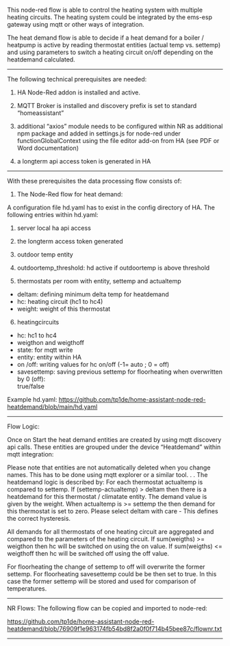 This node-red flow is able to control the heating system with multiple heating circuits.
The heating system could be integrated by the ems-esp gateway using mqtt or other ways of integration.

The heat demand flow is able to decide if a heat demand for a boiler / heatpump is active by reading thermostat entities (actual temp vs. settemp) and using parameters to switch a heating circuit on/off depending on the heatdemand calculated.

***

The following technical prerequisites are needed:
1.	HA Node-Red addon is installed and active.

2.	MQTT Broker is installed and discovery prefix is set to standard “homeassistant”

3.	additional “axios” module needs to be configured within NR as additional npm package and added in settings.js for node-red under
    functionGlobalContext using the file editor add-on from HA (see PDF or Word documentation)

4.	a longterm api access token is generated in HA

***

With these prerequisites the data processing flow consists of:

1. The Node-Red flow for heat demand:
 
A configuration file hd.yaml has to exist in the config directory of HA.
The following entries within hd.yaml:
1.	server local ha api access
2.	the longterm access token generated
3.	outdoor temp entity
4.	outdoortemp_threshold: hd active if outdoortemp is above threshold 

5.	thermostats per room with entity, settemp and actualtemp
- deltam: defining minimum delta temp for heatdemand
- hc: heating circuit (hc1 to hc4)
- weight: weight of this thermostat

6.	heatingcircuits
- hc: hc1 to hc4
- weigthon and weigthoff
- state: for mqtt write
- entity: entity within HA
- on /off: writing values for hc on/off (-1= auto ; 0 = off)
- savesettemp: saving previous settemp for floorheating when overwritten by 0 (off):        
                         true/false

Example hd.yaml: https://github.com/tp1de/home-assistant-node-red-heatdemand/blob/main/hd.yaml

***

Flow Logic:

Once on Start the heat demand entities are created by using mqtt discovery api calls.
These entities are grouped under the device “Heatdemand” within mqtt integration:

Please note that entities are not automatically deleted when you change names. This has to be done using mqtt explorer or a similar tool.
.
.
The heatdemand logic is described by:
For each thermostat actualtemp is compared to settemp. 
If (settemp-actualtemp) > deltam then there is a heatdemand for this thermostat / climatate entity. The demand value is given by the weight.
When actualtemp is >= settemp the then demand for this thermostat is set to zero. 
Please select deltam with care - This defines the correct hysteresis.

All demands for all thermostats of one heating circuit are aggregated and compared to the parameters of the heating circuit. 
If sum(weigths) >= weigthon then hc will be switched on using the on value. 
If sum(weigths) <= weigthoff then hc will be switched off using the off value. 

For floorheating the change of settemp to off will overwrite the former settemp. 
For floorheating savesettemp could be be then set to true. 
In this case the former settemp will be stored and used for comparison of temperatures. 

***

NR Flows:
The following flow can be copied and imported to node-red:

https://github.com/tp1de/home-assistant-node-red-heatdemand/blob/76909f1e963174fb54bd8f2a0f0f714b45bee87c/flownr.txt

****


